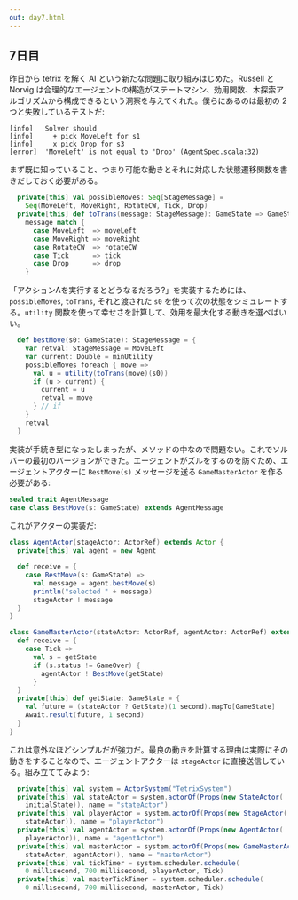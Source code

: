 ```yaml
---
out: day7.html
---
```


7日目
----

昨日から tetrix を解く AI という新たな問題に取り組みはじめた。Russell と Norvig は合理的なエージェントの構造がステートマシン、効用関数、木探索アルゴリズムから構成できるという洞察を与えてくれた。僕らにあるのは最初の 2つと失敗しているテストだ:

```
[info]   Solver should
[info]     + pick MoveLeft for s1
[info]     x pick Drop for s3
[error]  'MoveLeft' is not equal to 'Drop' (AgentSpec.scala:32)
```

まず既に知っていること、つまり可能な動きとそれに対応した状態遷移関数を書きだしておく必要がある。

```scala
  private[this] val possibleMoves: Seq[StageMessage] =
    Seq(MoveLeft, MoveRight, RotateCW, Tick, Drop)
  private[this] def toTrans(message: StageMessage): GameState => GameState =
    message match {
      case MoveLeft  => moveLeft
      case MoveRight => moveRight
      case RotateCW  => rotateCW
      case Tick      => tick
      case Drop      => drop 
    }
```

「アクションAを実行するとどうなるだろう?」を実装するためには、`possibleMoves`, `toTrans`, それと渡された `s0` を使って次の状態をシミュレートする。`utility` 関数を使って幸せさを計算して、効用を最大化する動きを選べばいい。

```scala
  def bestMove(s0: GameState): StageMessage = {
    var retval: StageMessage = MoveLeft 
    var current: Double = minUtility
    possibleMoves foreach { move =>
      val u = utility(toTrans(move)(s0))
      if (u > current) {
        current = u
        retval = move 
      } // if
    }
    retval
  }
```

実装が手続き型になったしまったが、メソッドの中なので問題ない。これでソルバーの最初のバージョンができた。エージェントがズルをするのを防ぐため、エージェントアクターに `BestMove(s)` メッセージを送る `GameMasterActor` を作る必要がある:

```scala
sealed trait AgentMessage
case class BestMove(s: GameState) extends AgentMessage
```

これがアクターの実装だ:

```scala
class AgentActor(stageActor: ActorRef) extends Actor {
  private[this] val agent = new Agent

  def receive = {
    case BestMove(s: GameState) =>
      val message = agent.bestMove(s)
      println("selected " + message)
      stageActor ! message
  }
}

class GameMasterActor(stateActor: ActorRef, agentActor: ActorRef) extends Actor {
  def receive = {
    case Tick => 
      val s = getState
      if (s.status != GameOver) {
        agentActor ! BestMove(getState)
      } 
  }
  private[this] def getState: GameState = {
    val future = (stateActor ? GetState)(1 second).mapTo[GameState]
    Await.result(future, 1 second)
  } 
}
```

これは意外なほどシンプルだが強力だ。最良の動きを計算する理由は実際にその動きをすることなので、エージェントアクターは `stageActor` に直接送信している。組み立ててみよう:

```scala
  private[this] val system = ActorSystem("TetrixSystem")
  private[this] val stateActor = system.actorOf(Props(new StateActor(
    initialState)), name = "stateActor")
  private[this] val playerActor = system.actorOf(Props(new StageActor(
    stateActor)), name = "playerActor")
  private[this] val agentActor = system.actorOf(Props(new AgentActor(
    playerActor)), name = "agentActor")
  private[this] val masterActor = system.actorOf(Props(new GameMasterActor(
    stateActor, agentActor)), name = "masterActor")
  private[this] val tickTimer = system.scheduler.schedule(
    0 millisecond, 700 millisecond, playerActor, Tick)
  private[this] val masterTickTimer = system.scheduler.schedule(
    0 millisecond, 700 millisecond, masterActor, Tick)
```
